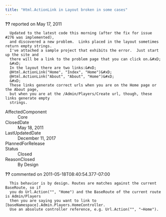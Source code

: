 ```yaml
---
title: "Html.ActionLink in Layout broken in some cases"
---
```

<div class="issue-report">
   <div class="issue-header"><b>??</b> reported on 
      <time datetime="2011-05-17T09:14:40.02-07:00">May 17, 2011</time>
   </div>
   <div class="issue-message" markdown="1">
      
      Updated to the latest code this morning (after the fix for issue #276 was implemented),
      and discovered a new problem.  Links placed in the layout sometimes return empty strings.
      I've attached a sample project that exhibits the error.  Just start up the site and
      there will be a link to the problem page that you can click on.&#xD;
      &#xD;
      In the layout there are two links:&#xD;
      @Html.ActionLink("Home", "Index", "Home")&#xD;
      @Html.ActionLink("About", "About", "Home")&#xD;
      &#xD;
      These links generate correct urls when you are on the Home page or the About page,
      but when you are at the /Admin/Players/Create url, though, these links generate empty
      strings.
      
      
   </div>
   <div class="issue-footer">
      <dl>
         <dt>AffectedComponent</dt>
         <dd>Core</dd>
         <dt>ClosedDate</dt>
         <dd>
            <time datetime="2011-05-18T08:42:27.853-07:00">May 18, 2011</time>
         </dd>
         <dt>LastUpdatedDate</dt>
         <dd>
            <time datetime="2017-12-11T02:15:56.247-08:00">December 11, 2017</time>
         </dd>
         <dt>PlannedForRelease</dt>
         <dd></dd>
         <dt>Status</dt>
         <dd>Closed</dd>
         <dt>ReasonClosed</dt>
         <dd>By Design</dd>
      </dl>
   </div>
</div>
<div id="comment-77659" class="issue-comment">
   <div class="issue-header"><b>??</b> commented on 2011-05-18T08:40:54.377-07:00
   </div>
   <div class="issue-message" markdown="1">
      
      This behavior is by design. Routes are matches against the current BaseRoute, so if
      you do Url.Action("", "Home") and the BaseRoute of the current route is Admin/Players
      then you are saying you want to link to [baseNamespace].Admin.Players.HomeController.
      Use an absolute controller reference, e.g. Url.Action("", "~Home").
      
      
   </div>
</div>